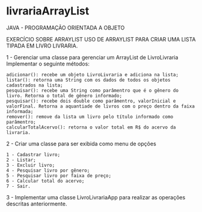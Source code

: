 # livrariaArrayList

JAVA - PROGRAMAÇÃO ORIENTADA A OBJETO

EXERCÍCIO SOBRE ARRAYLIST
USO DE ARRAYLIST PARA CRIAR UMA LISTA TIPADA EM LIVRO LIVRARIA. 

1 - Gerenciar uma classe para gerenciar um ArrayList <T> de LivroLivraria
    Implementar o seguinte métodos:
  
    adicionar(): recebe um objeto LivroLivraria e adiciona na lista;
    listar(): retorna uma String com os dados de todos os objetos cadastrados na lista;
    pesquisar(): recebe uma String como parâmentro que é o gênero do livro. Retorna o total de gênero informado;
    pesquisar(): recebe dois double como parâmentro, valorInicial e valorFinal. Retorna a aquantiade de livros com o preço dentro da faixa informada;
    remover(): remove da lista um livro pelo título informado como parâmentro;
    calcularTotalAcervo(): retorna o valor total em R$ do acervo da livraria.
  
2 - Criar uma classe para ser exibida como menu de opções
    
    1 - Cadastrar livro;
    2 - Listar;
    3 - Excluir livro;
    4 - Pesquisar livro por gênero;
    5 - Pesquisar livro por faixa de preço;
    6 - Calcular total do acervo;
    7 - Sair.
  
3 - Implementar uma classe LivroLivrariaApp para realizar as operações descritas anteriormente. 


